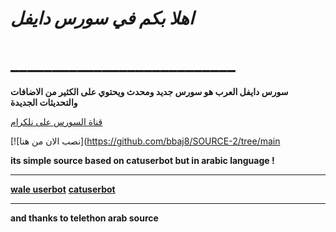 
# *اهلا بكم في سورس دايفل*
# ___________________________

**سورس دايفل العرب هو سورس جديد ومحدث ويحتوي على الكثير من الاضافات والتحديثات الجديدة**

[قناة السورس على نلكرام](https://t.me/R125R)



[![نصب الان من هنا](https://github.com/bbaj8/SOURCE-2/tree/main


**its simple source based on catuserbot but in arabic language !**
__________________________
**[wale userbot](https://t.me/R125R)**
**[catuserbot](https://github.com/)**
__________________________
**and thanks to telethon arab source**
